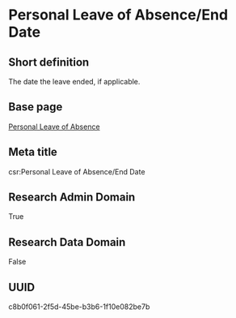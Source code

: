 # Personal Leave of Absence/End Date
## Short definition
The date the leave ended, if applicable.
## Base page
[Personal Leave of Absence](https://github.com/EuroCRIS/CASRAI-Dictionairies/blob/main/Objects/Personal%20Leave%20of%20Absence.md)
## Meta title
csr:Personal Leave of Absence/End Date
## Research Admin Domain
True
## Research Data Domain
False
## UUID
c8b0f061-2f5d-45be-b3b6-1f10e082be7b
